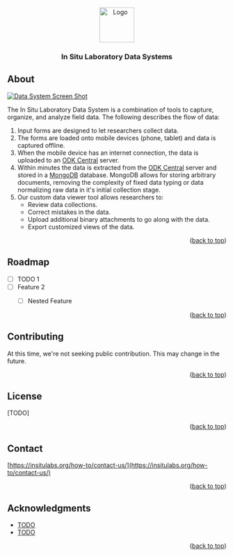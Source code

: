 <!-- Improved compatibility of back to top link: See: https://github.com/othneildrew/Best-README-Template/pull/73 -->
<a name="readme-top"></a>

<!-- PROJECT LOGO -->
<br />
<div align="center">
  <a href="https://github.com/github_username/repo_name">
    <img src="https://insitulabs.org/static-assets/isl-logo.png" alt="Logo" width="80" height="80">
  </a>

  <h3 align="center">In Situ Laboratory Data Systems</h3>
</div>


<!-- ABOUT THE PROJECT -->
## About

[![Data System Screen Shot](https://insitulabs.org/static-assets/data-viewer-screenshot.jpg)](https://insitulabs.org/static-assets/data-viewer-screenshot.jpg)

The In Situ Laboratory Data System is a combination of tools to capture, organize, and analyze field data. The following describes the flow of data:

1. Input forms are designed to let researchers collect data.
1. The forms are loaded onto mobile devices (phone, tablet) and data is captured offline.
1. When the mobile device has an internet connection, the data is uploaded to an [ODK Central](https://github.com/getodk/central) server.
1. Within minutes the data is extracted from the [ODK Central](https://github.com/getodk/central) server and stored in a [MongoDB](https://www.mongodb.com) database. MongoDB allows for storing arbitrary documents, removing the complexity of fixed data typing or data normalizing raw data in it's initial collection stage.
1. Our custom data viewer tool allows researchers to:
    * Review data collections.
    * Correct mistakes in the data.
    * Upload additional binary attachments to go along with the data.
    * Export customized views of the data.


<p align="right">(<a href="#readme-top">back to top</a>)</p>


<!--
## Getting Started

This is an example of how you may give instructions on setting up your project locally.
To get a local copy up and running follow these simple example steps.

### Prerequisites

This is an example of how to list things you need to use the software and how to install them.
* npm
  ```sh
  npm install npm@latest -g
  ```

### Installation

1. Get a free API Key at [https://example.com](https://example.com)
2. Clone the repo
   ```sh
   git clone https://github.com/github_username/repo_name.git
   ```
3. Install NPM packages
   ```sh
   npm install
   ```
4. Enter your API in `config.js`
   ```js
   const API_KEY = 'ENTER YOUR API';
   ```

<p align="right">(<a href="#readme-top">back to top</a>)</p>


## Usage

Use this space to show useful examples of how a project can be used. Additional screenshots, code examples and demos work well in this space. You may also link to more resources.

_For more examples, please refer to the [Documentation](https://example.com)_

<p align="right">(<a href="#readme-top">back to top</a>)</p>
-->


<!-- ROADMAP -->
## Roadmap

- [ ] TODO 1
- [ ] Feature 2
    - [ ] Nested Feature


<p align="right">(<a href="#readme-top">back to top</a>)</p>


## Contributing

At this time, we're not seeking public contribution. This may change in the future.

<p align="right">(<a href="#readme-top">back to top</a>)</p>

## License

[TODO]

<p align="right">(<a href="#readme-top">back to top</a>)</p>



## Contact

[https://insitulabs.org/how-to/contact-us/](https://insitulabs.org/how-to/contact-us/)

<p align="right">(<a href="#readme-top">back to top</a>)</p>



<!-- ACKNOWLEDGMENTS -->
## Acknowledgments

* [TODO]()
* [TODO]()

<p align="right">(<a href="#readme-top">back to top</a>)</p>
